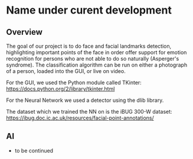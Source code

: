 # Name under curent development

## Overview
The goal of our project is to do face and facial landmarks detection, highlighting important points of the face in order offer support for emotion recognition for persons who are not able to do so naturally (Asperger's syndrome).
The classification algorithm can be run on either a photograph of a person, loaded into the GUI, or live on video.

For the GUI, we used the Python module called TKinter: https://docs.python.org/2/library/tkinter.html

For the Neural Network we used a detector using the dlib library.
 
The dataset which we trained the NN on is the iBUG 300-W dataset: https://ibug.doc.ic.ac.uk/resources/facial-point-annotations/

## AI
* to be continued
